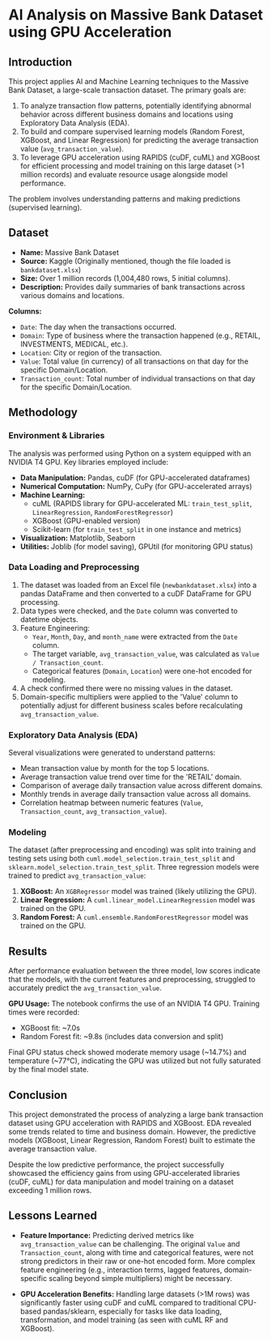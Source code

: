 
# AI Analysis on Massive Bank Dataset using GPU Acceleration

## Introduction

This project applies AI and Machine Learning techniques to the Massive Bank Dataset, a large-scale transaction dataset. The primary goals are:

1.  To analyze transaction flow patterns, potentially identifying abnormal behavior across different business domains and locations using Exploratory Data Analysis (EDA).
2.  To build and compare supervised learning models (Random Forest, XGBoost, and Linear Regression) for predicting the average transaction value (`avg_transaction_value`).
3.  To leverage GPU acceleration using RAPIDS (cuDF, cuML) and XGBoost for efficient processing and model training on this large dataset (>1 million records) and evaluate resource usage alongside model performance.

The problem involves understanding patterns and making predictions (supervised learning).

## Dataset

*   **Name:** Massive Bank Dataset
*   **Source:** Kaggle (Originally mentioned, though the file loaded is `bankdataset.xlsx`)
*   **Size:** Over 1 million records (1,004,480 rows, 5 initial columns).
*   **Description:** Provides daily summaries of bank transactions across various domains and locations.

**Columns:**
*   `Date`: The day when the transactions occurred.
*   `Domain`: Type of business where the transaction happened (e.g., RETAIL, INVESTMENTS, MEDICAL, etc.).
*   `Location`: City or region of the transaction.
*   `Value`: Total value (in currency) of all transactions on that day for the specific Domain/Location.
*   `Transaction_count`: Total number of individual transactions on that day for the specific Domain/Location.

## Methodology

### Environment & Libraries
The analysis was performed using Python on a system equipped with an NVIDIA T4 GPU. Key libraries employed include:
*   **Data Manipulation:** Pandas, cuDF (for GPU-accelerated dataframes)
*   **Numerical Computation:** NumPy, CuPy (for GPU-accelerated arrays)
*   **Machine Learning:**
    *   cuML (RAPIDS library for GPU-accelerated ML: `train_test_split`, `LinearRegression`, `RandomForestRegressor`)
    *   XGBoost (GPU-enabled version)
    *   Scikit-learn (for `train_test_split` in one instance and metrics)
*   **Visualization:** Matplotlib, Seaborn
*   **Utilities:** Joblib (for model saving), GPUtil (for monitoring GPU status)

### Data Loading and Preprocessing
1.  The dataset was loaded from an Excel file (`newbankdataset.xlsx`) into a pandas DataFrame and then converted to a cuDF DataFrame for GPU processing.
2.  Data types were checked, and the `Date` column was converted to datetime objects.
3.  Feature Engineering:
    *   `Year`, `Month`, `Day`, and `month_name` were extracted from the `Date` column.
    *   The target variable, `avg_transaction_value`, was calculated as `Value / Transaction_count`.
    *   Categorical features (`Domain`, `Location`) were one-hot encoded for modeling.
4.  A check confirmed there were no missing values in the dataset.
5.  Domain-specific multipliers were applied to the 'Value' column to potentially adjust for different business scales before recalculating `avg_transaction_value`.

### Exploratory Data Analysis (EDA)
Several visualizations were generated to understand patterns:
*   Mean transaction value by month for the top 5 locations.
*   Average transaction value trend over time for the 'RETAIL' domain.
*   Comparison of average daily transaction value across different domains.
*   Monthly trends in average daily transaction value across all domains.
*   Correlation heatmap between numeric features (`Value`, `Transaction_count`, `avg_transaction_value`).

### Modeling
The dataset (after preprocessing and encoding) was split into training and testing sets using both `cuml.model_selection.train_test_split` and `sklearn.model_selection.train_test_split`. Three regression models were trained to predict `avg_transaction_value`:

1.  **XGBoost:** An `XGBRegressor` model was trained (likely utilizing the GPU).
2.  **Linear Regression:** A `cuml.linear_model.LinearRegression` model was trained on the GPU.
3.  **Random Forest:** A `cuml.ensemble.RandomForestRegressor` model was trained on the GPU.


## Results

After performance evaluation between the three model, low scores indicate that the models, with the current features and preprocessing, struggled to accurately predict the `avg_transaction_value`.

**GPU Usage:**
The notebook confirms the use of an NVIDIA T4 GPU. Training times were recorded:
*   XGBoost fit: ~7.0s
*   Random Forest fit: ~9.8s (includes data conversion and split)

Final GPU status check showed moderate memory usage (~14.7%) and temperature (~77°C), indicating the GPU was utilized but not fully saturated by the final model state.

## Conclusion

This project demonstrated the process of analyzing a large bank transaction dataset using GPU acceleration with RAPIDS and XGBoost. EDA revealed some trends related to time and business domain. However, the predictive models (XGBoost, Linear Regression, Random Forest) built to estimate the average transaction value.

Despite the low predictive performance, the project successfully showcased the efficiency gains from using GPU-accelerated libraries (cuDF, cuML) for data manipulation and model training on a dataset exceeding 1 million rows.

## Lessons Learned

*   **Feature Importance:** Predicting derived metrics like `avg_transaction_value` can be challenging. The original `Value` and `Transaction_count`, along with time and categorical features, were not strong predictors in their raw or one-hot encoded form. More complex feature engineering (e.g., interaction terms, lagged features, domain-specific scaling beyond simple multipliers) might be necessary.

*   **GPU Acceleration Benefits:** Handling large datasets (>1M rows) was significantly faster using cuDF and cuML compared to traditional CPU-based pandas/sklearn, especially for tasks like data loading, transformation, and model training (as seen with cuML RF and XGBoost).
